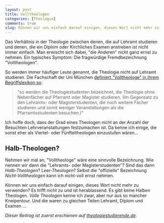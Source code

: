 ```yaml
---
layout: post
title: Volltheologen
categories: [Theologie]
comments: true
slug: Können wir uns einfach darauf einigen, dieses Wort nicht mehr zu verwenden?
---
```


Das Verhältnis in der Theologie zwischen denen, die auf Lehramt studieren und denen, die ein Diplom oder Kirchliches Examen anstreben ist nicht immer einfach.<!--more--> Man erwischt sich dabei, "die Anderen" nicht ganz ernst zu nehmen. Ein typisches Symptom: Die fragwürdige Fremdbezeichnung "Volltheologen". 

So werden immer häufiger Leute genannt, die Theologie nicht auf Lehramt studieren. Die Fachschaft der Uni München [definiert "Volltheologe" in ihrem Begriffslexikon so](http://www.fachschaft.evtheol.uni-muenchen.de/service/begriffslexikon/index.html):

> "so werden die Theologiestudenten bezeichnet, die Theologie ohne Nebenfächer auf Pfarramt oder Magister studieren. (Im Gegensatz zu den Lehramts- oder Magisterstudenten, die noch weitere Fächer studieren und somit weniger Veranstaltungen als die Pfarramtsstudenten besuchen.)"

Ich hoffe doch, dass der Grad eines Theologen nicht an der Anzahl der Besuchten Lehrveranstaltungen festzumachen ist. Da kenne ich einige, die sonst eher als Viertel- oder Fünfteltheologen einzustufen wären…

## Halb-Theologen?

Nehmen wir mal an, "Volltheologe" wäre eine sinnvolle Bezeichnung. Wie nennen wir dann die "Lehramts- oder Magisterstudenten"? Sind das dann *Halb-Theologen*? *Leer-Theologen*? Selbst die "offizielle" Bezeichnung *Nicht-Volltheologen* kann ich nicht-voll ernst nehmen. 

Können wir uns einfach darauf einigen, dieses Wort nicht mehr zu verwenden? Es trifft nicht zu und ist herablassend. Es gibt keine Halben Theologen. *Volle Theologen* kenne ich zwar, aber nur aus so mancher Kneipentour. Und die waren zu gleichen Teilen Lehramt, Diplom und Examen …

*Dieser Beitrag ist zuerst erschienen auf [theologiestudierende.de](http://www.theologiestudierende.de).*